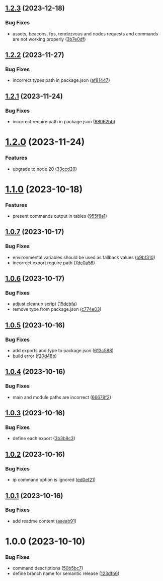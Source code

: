 ## [1.2.3](https://github.com/bchelkowski/roku-dev/compare/v1.2.2...v1.2.3) (2023-12-18)


### Bug Fixes

* assets, beacons, fps, rendezvous and nodes requests and commands are not working properly ([3b7e0df](https://github.com/bchelkowski/roku-dev/commit/3b7e0dfade320dd05735de988598c6de1e8e57d7))

## [1.2.2](https://github.com/bchelkowski/roku-dev/compare/v1.2.1...v1.2.2) (2023-11-27)


### Bug Fixes

* incorrect types path in package.json ([af81447](https://github.com/bchelkowski/roku-dev/commit/af81447d10bf57736590cd60140b6c01b2bb2c0c))

## [1.2.1](https://github.com/bchelkowski/roku-dev/compare/v1.2.0...v1.2.1) (2023-11-24)


### Bug Fixes

* incorrect require path in package.json ([88062bb](https://github.com/bchelkowski/roku-dev/commit/88062bba7550454177414efbcb1d6bbd5dd80b01))

# [1.2.0](https://github.com/bchelkowski/roku-dev/compare/v1.1.0...v1.2.0) (2023-11-24)


### Features

* upgrade to node 20 ([33ccd20](https://github.com/bchelkowski/roku-dev/commit/33ccd20ab9f88a273cc2b3337a0de4f5e4cead33))

# [1.1.0](https://github.com/bchelkowski/roku-dev/compare/v1.0.7...v1.1.0) (2023-10-18)


### Features

* present commands output in tables ([955f8a1](https://github.com/bchelkowski/roku-dev/commit/955f8a15bf9a6e2036a257f596ce75cc9889a320))

## [1.0.7](https://github.com/bchelkowski/roku-dev/compare/v1.0.6...v1.0.7) (2023-10-17)


### Bug Fixes

* environmental variables should be used as fallback values ([b9bf310](https://github.com/bchelkowski/roku-dev/commit/b9bf3102551f5bc5d0c1a2f91540896c16c87bc2))
* incorrect export require path ([7dc0a56](https://github.com/bchelkowski/roku-dev/commit/7dc0a56992d336c281e194896d1ac0f60f030043))

## [1.0.6](https://github.com/bchelkowski/roku-dev/compare/v1.0.5...v1.0.6) (2023-10-17)


### Bug Fixes

* adjust cleanup script ([15dcbfa](https://github.com/bchelkowski/roku-dev/commit/15dcbfa6825dc8c674998836e6174a8f39cfea60))
* remove type from package.json ([c774e03](https://github.com/bchelkowski/roku-dev/commit/c774e03980a130e3524a4a34ce8c91fb83d1e649))

## [1.0.5](https://github.com/bchelkowski/roku-dev/compare/v1.0.4...v1.0.5) (2023-10-16)


### Bug Fixes

* add exports and type to package.json ([613c588](https://github.com/bchelkowski/roku-dev/commit/613c588f83987ab0e02356e8d1f9216b7b9c3a85))
* build error ([f20d48b](https://github.com/bchelkowski/roku-dev/commit/f20d48bb831ef98baf8d4be6a76ad76554aeaa3d))

## [1.0.4](https://github.com/bchelkowski/roku-dev/compare/v1.0.3...v1.0.4) (2023-10-16)


### Bug Fixes

* main and module paths are incorrect ([66678f2](https://github.com/bchelkowski/roku-dev/commit/66678f262c4cd6d41d00006a9a6d251c05f4cda1))

## [1.0.3](https://github.com/bchelkowski/roku-dev/compare/v1.0.2...v1.0.3) (2023-10-16)


### Bug Fixes

* define each export ([3b3b8c3](https://github.com/bchelkowski/roku-dev/commit/3b3b8c30d18d42b9043b15fbcba9d39b9f60cd1d))

## [1.0.2](https://github.com/bchelkowski/roku-dev/compare/v1.0.1...v1.0.2) (2023-10-16)


### Bug Fixes

* ip command option is ignored ([ed0ef21](https://github.com/bchelkowski/roku-dev/commit/ed0ef211a7f1d91eae885a8910b42bdb17973614))

## [1.0.1](https://github.com/bchelkowski/roku-dev/compare/v1.0.0...v1.0.1) (2023-10-16)


### Bug Fixes

* add readme content ([aaeab91](https://github.com/bchelkowski/roku-dev/commit/aaeab912d71437d51630fc6a71124e1d55e27bc8))

# 1.0.0 (2023-10-10)


### Bug Fixes

* command descriptions ([50b5bc7](https://github.com/bchelkowski/roku-dev/commit/50b5bc7533163f6b636695061e207383814704da))
* define branch name for semantic release ([123dfb6](https://github.com/bchelkowski/roku-dev/commit/123dfb661e8181944b396fc7875e36c60a0b3e32))
